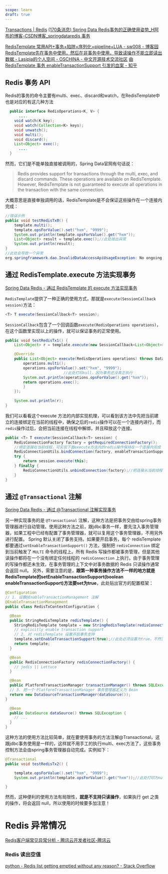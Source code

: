 ```yaml
---
scope: learn
draft: true
---
```

[Transactions | Redis](https://redis.io/docs/manual/transactions/)
[(170条消息) Spring Data Redis事务的正确使用姿势_H阿布的博客-CSDN博客_springdataredis 事务](https://blog.csdn.net/hxm_Code/article/details/105119273)

[RedisTemplate 常用API+事务+陷阱+序列化+pipeline+LUA - sw008 - 博客园](https://www.cnblogs.com/sw008/p/11054322.html)
[RedisTemplate先在事务中使用，然后在非事务中使用，导致读操作不能立即读出数据 - Lasipia的个人空间 - OSCHINA - 中文开源技术交流社区](https://my.oschina.net/lasipia/blog/967685)
[由 RedisTemplate 事务 enableTransactionSupport 引发的血案 - 知乎](https://zhuanlan.zhihu.com/p/336828695)
## Redis 事务 API
Redis的事务的命令主要有multi、exec、discard和watch，在RedisTemplate中也是对应的有这几种方法
```Java
  public interface RedisOperations<K, V> {
      ....
    void watch(K key);
	void watch(Collection<K> keys);
	void unwatch();
	void multi();
	void discard();
	List<Object> exec();
      ....
  }
```

然而，它们是不能单独直接被调用的，Spring Data官网有句话说：

> Redis provides support for transactions through the multi, exec, and discard commands. These operations are available on RedisTemplate. However, RedisTemplate is not guaranteed to execute all operations in the transaction with the same connection.

大概意思是直接单独调用的话，RedisTemplate是不会保证这些操作在一个连接内完成：

```Java
//错误示例
public void testRedisTx0() {
	template.multi();
	template.opsForValue().set("hxm", "9999");
	System.out.println(template.opsForValue().get("hxm"));
	List<Object> result = template.exec();//此处抛出异常
	System.out.println(result);
}
//此处会导致一个异常
org.springframework.dao.InvalidDataAccessApiUsageException: No ongoing transaction. Did you forget to call multi?
```

## 通过 RedisTemplate.execute 方法实现事务
[Spring Data Redis - 通过 RedisTemplate 的 execute 方法实现事务](https://docs.spring.io/spring-data/redis/docs/2.1.5.RELEASE/reference/html/#tx)

`RedisTemplate`提供了一种正确的使用方式，那就是`execute(SessionCallback session)`方法：

```java
<T> T execute(SessionCallback<T> session);
```

`SessionCallback`包含了一个回调函数`execute(RedisOperations operations)`，在这个函数里实现以上的操作，就可以保证事务的正常使用。

```java
public void testRedisTx1() {
	List<Object> r = template.execute(new SessionCallback<List<Object>>() {

	@Override
	public List<Object> execute(RedisOperations operations) throws DataAccessException {
		operations.multi();
		operations.opsForValue().set("hxm", "9999");
		                  //此处打印null，因为事务还没真正执行
		System.out.println(operations.opsForValue().get("hxm"));
		return operations.exec();
		}
	});
	
	System.out.println(r);
}
```

我们可以看看这个execute 方法的内部实现机理，可以看到该方法中先把当前建立的连接绑定在当前的线程中，确保之后的`redis`操作可以在一个连接内进行，而`redis`操作过后，会把当前连接在线程中解绑，并且释放这个连接。

```java
public <T> T execute(SessionCallback<T> session) {
	RedisConnectionFactory factory = getRequiredConnectionFactory();
	//绑定连接在当前线程，可实现下面execute方法内的redis操作保持在一个连接内完成
	RedisConnectionUtils.bindConnection(factory, enableTransactionSupport);
	try {
		return session.execute(this);
	} finally {
		RedisConnectionUtils.unbindConnection(factory);//把连接从当前线程中解绑、释放连接
	}
}
```

## 通过 `@Transactional` 注解
[Spring Data Redis - 通过 @Transactional 注解实现事务](https://docs.spring.io/spring-data/redis/docs/2.1.5.RELEASE/reference/html/#tx.spring)

 另一种实现事务的是 `@Transactional` 注解，这种方法是把事务交由给spring事务管理器进行自动管理。使用这种方法之前，跟jdbc事务一样，要先注入事务管理器，如果工程中已经有配置了事务管理器，就可以复用这个事务管理器，不用另外进行配置。
Spring 默认关闭了事务支持。如果要开启事务，每个 redisTemplate 都要通过`setEnableTransactionSupport()` 方法，强制把 `redisConnection` 绑定到当前触发了 `MULTI` 命令的线程上。所有 Redis 写操作都被事务管理，但是其他读操作都将在一个没有绑定任何线程的 `redisConnection` 上执行。由于事务管理的写操作都还未生效，在事务管理的上下文中对事务数据的 Redis 只读操作通常会返回 null。
 另外，需要注意的是，**跟第一种事务操作方法不一样的地方就是RedisTemplate的setEnableTransactionSupport(boolean enableTransactionSupport)方法要set为true**，此处贴出官方的配置框架：

```java
@Configuration
// 1. 设置@EnableTransactionManagement 注解
@EnableTransactionManagement                                 
public class RedisTxContextConfiguration {

  @Bean
  public StringRedisTemplate redisTemplate() {
    StringRedisTemplate template = new StringRedisTemplate(redisConnectionFactory());
    // explicitly enable transaction support
    // 2. 对 redisTemplate 设置开启事务支持
    template.setEnableTransactionSupport(true);//此处必须设置为true，不然没法实现事务管理            
    return template;
  }

  @Bean
  public RedisConnectionFactory redisConnectionFactory() {
    // jedis || Lettuce
  }

  @Bean
  public PlatformTransactionManager transactionManager() throws SQLException {
  // 3. 把一个 PlatformTransactionManager 事务管理器定义为 Bean
  return new DataSourceTransactionManager(dataSource());   
}

  @Bean
  public DataSource dataSource() throws SQLException {
    // ...
  }
}
```

这种方法的使用方法比较简单，就在要使用事务的方法注解@Transactional，这跟jdbc事务使用是一样的，这样就不用手工的执行multi、exec方法了，这些事务控制方法会由spring事务管理器自动完成。实例如下：

```java
@Transactional
public void testRedisTx2() {

	template.opsForValue().set("hxm", "9999");
	System.out.println(template.opsForValue().get("hxm"));//此处打印为null

}
```

然而，这种便利的使用方法有局限性，**就是不支持只读操作**，如果执行 get 之类的操作，将会返回 null，所以使用的时候要多加注意！

# Redis 异常情况
[Redis客户端常见异常分析 - 腾讯云开发者社区-腾讯云](https://cloud.tencent.com/developer/article/1491173)
### Redis 读出空值
[python - Redis list getting emptied without any reason? - Stack Overflow](https://stackoverflow.com/questions/59691760/redis-list-getting-emptied-without-any-reason)